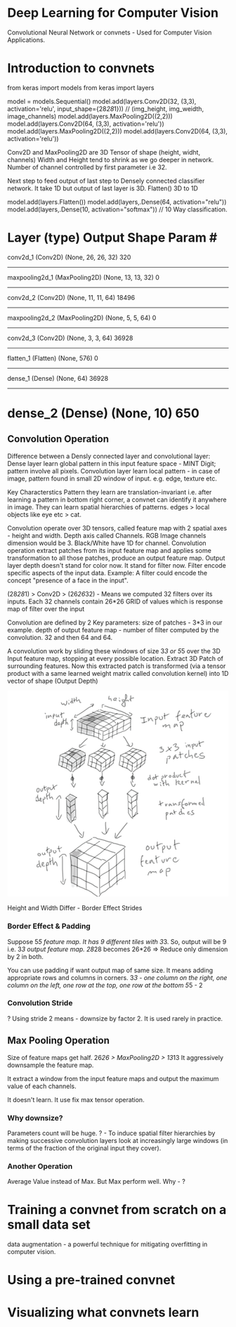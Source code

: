 # Deep Learning for Computer Vision
Convolutional Neural Network or convnets - Used for Computer Vision Applications.

# Introduction to convnets
from keras import models
from keras import layers

model = models.Sequential()
model.add(layers.Conv2D(32, (3,3), activation='relu', input_shape={28*28*1})) // (img_height, img_weidth, image_channels)
model.add(layers.MaxPooling2D((2,2)))
model.add(layers.Conv2D(64, (3,3), activation='relu'))
model.add(layers.MaxPooling2D((2,2)))
model.add(layers.Conv2D(64, (3,3), activation='relu'))

Conv2D and MaxPooling2D are 3D Tensor of shape (height, widht, channels)
Width and Height tend to shrink as we go deeper in network.
Number of channel controlled by first parameter i.e 32.

Next step to feed output of last step to Densely connected classifier network. It take 1D but output of last layer is 3D. Flatten() 3D to 1D

model.add(layers.Flatten())
model.add(layers,.Dense(64, activation="relu"))
model.add(layers,.Dense(10, activation="softmax")) // 10 Way classification.

Layer            (type)          Output Shape         Param #
================================================================
conv2d_1         (Conv2D)        (None, 26, 26, 32)   320
________________________________________________________________
maxpooling2d_1   (MaxPooling2D)  (None, 13, 13, 32)   0
________________________________________________________________
conv2d_2         (Conv2D)        (None, 11, 11, 64)   18496
________________________________________________________________
maxpooling2d_2   (MaxPooling2D)  (None, 5, 5, 64)     0
________________________________________________________________
conv2d_3         (Conv2D)        (None, 3, 3, 64)     36928
________________________________________________________________
flatten_1        (Flatten)       (None, 576)          0
________________________________________________________________
dense_1          (Dense)         (None, 64)           36928
________________________________________________________________
dense_2          (Dense)         (None, 10)           650
================================================================

## Convolution Operation
Difference between a Densly connected layer and convolutional layer:
    Dense layer learn global pattern in this input feature space - MINT Digit; pattern involve all pixels.
    Convolution layer learn local pattern - in case of image, pattern found in small 2D window of input. e.g. edge, texture etc.

Key Characterstics
    Pattern they learn are translation-invariant i.e. after learning a pattern in bottom right corner, a convnet can identify it anywhere in image.
    They can learn spatial hierarchies of patterns. edges > local objects like eye etc > cat.

Convolution operate over 3D tensors, called feature map with 2 spatial axes - height and width. Depth axis called Channels. 
    RGB Image channels dimension would be 3.
    Black/White have 1D for channel.
Convolution operation extract patches from its input feature map and applies some transformation to all those patches, produce an output feature map.
    Output layer depth doesn't stand for color now. It stand for filter now. Filter encode specific aspects of the input data. Example: A filter could encode the concept "presence of a face in the input".

(28*28*1) > Conv2D > (26*26*32) - Means we computed 32 filters over its inputs. Each 32 channels contain 26*26 GRID of values which is response map of filter over the input

Convolution are defined by 2 Key parameters:
    size of patches - 3*3 in our example.
    depth of output feature map - number of filter computed by the convolution. 32 and then 64 and 64.

A convolution work by sliding these windows of size 3*3 or 5*5 over the 3D Input feature map, stopping at every possible location. Extract 3D Patch  of surrounding features. Now this extracted patch is transformed (via a tensor product with a same learned weight matrix called convolution kernel) into 1D vector of shape (Output Depth)

![How convolution work for one patch only](image.png)

Height and Width Differ -
    Border Effect
    Strides

### Border Effect & Padding
Suppose 5*5 feature map. It has 9 different tiles with 3*3. So, output will be 9 i.e. 3*3 output feature map.
28*28 becomes 26*26 => Reduce only dimension by 2 in both.

You can use padding if want output map of same size. It means adding appropriate rows and columns in corners.
    3*3 - one column on the right, one column on the left, one row at the top, one row at the bottom
    5*5 - 2

### Convolution Stride
?
Using stride 2 means - downsize by factor 2. 
It is used rarely in practice. 

## Max Pooling Operation
Size of feature maps get half. 26*26 > MaxPooling2D > 13*13
It aggressively downsample the feature map.

It extract a window from the input feature maps and output the maximum value of each channels.

It doesn't learn. It use fix max tensor operation.
### Why downsize?
Parameters count will be huge.
? - To induce spatial filter hierarchies by making successive convolution layers look at increasingly large windows (in terms of the fraction of the original input they cover).
### Another Operation
Average Value instead of Max.
But Max perform well. Why - ?

# Training a convnet from scratch on a small data set
data augmentation - a powerful technique for mitigating overfitting in computer vision.

# Using a pre-trained convnet

# Visualizing what convnets learn